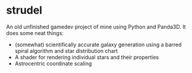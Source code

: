 # strudel

An old unfinished gamedev project of mine using Python and Panda3D. It does some neat things:

- (somewhat) scientifically accurate galaxy generation using a barred spiral algorithm and star distribution chart
- A shader for rendering individual stars and their properties
- Astrocentric coordinate scaling
